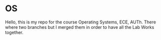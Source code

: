 # OS
Hello, this is my repo for the course Operating Systems, ECE, AUTh.
There where two branches but I merged them in order to have all the Lab Works
together.
